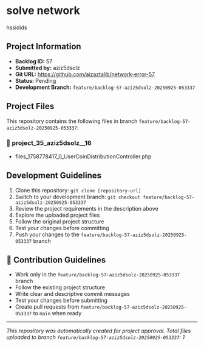 # solve network

hssidids

## Project Information

- **Backlog ID:** 57
- **Submitted by:** aziz5dsolz
- **Git URL:** https://github.com/aizaztalib/network-error-57
- **Status:** Pending
- **Development Branch:** `feature/backlog-57-aziz5dsolz-20250925-053337`

## Project Files

This repository contains the following files in branch `feature/backlog-57-aziz5dsolz-20250925-053337`:

### 📁 project_35_aziz5dsolz__16
- files_1758778417_0_UserCoinDistributionController.php

## Development Guidelines

1. Clone this repository: `git clone [repository-url]`
2. Switch to your development branch: `git checkout feature/backlog-57-aziz5dsolz-20250925-053337`
3. Review the project requirements in the description above
4. Explore the uploaded project files
5. Follow the original project structure
6. Test your changes before committing
7. Push your changes to the `feature/backlog-57-aziz5dsolz-20250925-053337` branch

## 🤝 Contribution Guidelines

- Work only in the `feature/backlog-57-aziz5dsolz-20250925-053337` branch
- Follow the existing project structure
- Write clear and descriptive commit messages
- Test your changes before submitting
- Create pull requests from `feature/backlog-57-aziz5dsolz-20250925-053337` to `main` when ready

---

*This repository was automatically created for project approval. Total files uploaded to branch `feature/backlog-57-aziz5dsolz-20250925-053337`: 1*

